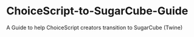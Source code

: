 # ChoiceScript-to-SugarCube-Guide
A Guide to help ChoiceScript creators transition to SugarCube (Twine)
